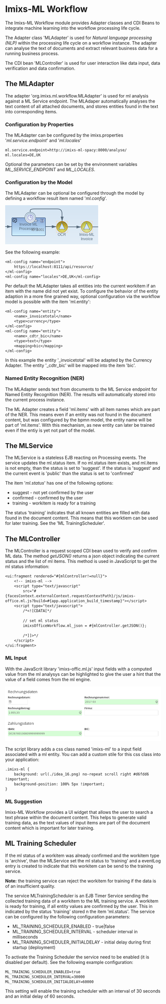 # Imixs-ML Workflow

The Imixs-ML Workflow module provides Adapter classes and CDI Beans to integrate machine learning into the workflow processing life cycle.

The Adapter class 'MLAdapter' is used for *Natural language processing (NLP)* within the processing life cycle on a workflow instance. The adapter can analyse the text of documents and extract relevant business data for a running business process. 

The CDI bean 'MLController' is used for user interaction like data input, data verification and data confirmation. 


## The MLAdapter

The adapter 'org.imixs.ml.workflow.MLAdapter' is used for ml analysis against a ML Service endpoint. The MLAdaper automatically analyses the text content of all attached documents, and stores entities found in the text into corresponding items.  

### Configuration by Properties

The MLAdapter can be configured by the imixs.properties  '*ml.service.endpoint*' and '*ml.locales*' 

	ml.service.endpoint=http://imixs-ml-spacy:8000/analyse/
	ml.locales=DE,UK

Optional the parameters can be set by the environment variables *ML_SERVICE_ENDPOINT* and *ML_LOCALES*.

### Configuration by the Model

The MLAdapter can be optional be configured through the model by defining a workflow result item named '*ml.config*'.

<img src="ml-model-configuration.png" />

See the following example:
    
	<ml-config name="endpoint">
	    https://localhost:8111/api/resource/
	</ml-config>
	<ml-config name="locales">DE,UK</ml-config>


Per default the MLAdapter takes all entities into the current workitem if an item with the name did not yet exist. 
To configure the behavior of the entity adaption in a more fine grained way, optional configuration via the workflow
 model is possible with the item 'ml.entity':

	<ml-config name="entity">
	    <name>_invoicetotal</name>
	    <type>currency</type>
	</ml-config>
	<ml-config name="entity">
	    <name>_cdtr_bic</name>
	    <type>text</type>
	    <mapping>bic</mapping>
	</ml-config>
	

In this example the entity '_invoicetotal' will be adapted by the Currency Adapter. 
The entity '_cdtr_bic' will be mapped into the item 'bic'.


### Named Entity Recognition (NER)

The MLAdapter sends text from documents to the ML Service endpoint for Named Entity Recognition (NER). The results will automatically stored into the current process instance. 

The ML Adapter creates a field 'ml.items' with all item names which are part of the NER.
This means even if an entity was not found in the document content, but was configured by the bpmn model, the entity name will
be part of 'ml.items'. With this mechanism, as new entity can later be trained even if the entiy is yet not part of the model.

## The MLService

The MLService is a stateless EJB reacting on Processing events. The service updates the  ml.status item. If no ml.status item
 exists, and ml.items is not empty, than the status is set to 'suggest'. If the status is 'suggest' and the current event is 'public' than the status is set to 'confirmed'
 
 The item '*ml.status*' has one of the following options:

 - suggest - not yet confirmed by the user
 - confirmed - confirmed by the user
 - training - workitem is ready for a training


The status 'training' indicates that all known entities are filled with data found in the document content. This means that this worktiem can be used for later training. See the 'ML TrainingScheduler'.




## The MLController

The MLController is a request scoped CDI bean used to verify and confirm ML data.
The method *getJSON()* returns a json object indicating the current status and the list of ml items.
This method is used in JavaScript to get the ml status information:

	<ui:fragment rendered="#{mlController!=null}">
		<!-- imixs-ml -->
		<script type="text/javascript"
			src="#{facesContext.externalContext.requestContextPath}/js/imixs-office.ml.js?build=#{app.application_build_timestamp}"></script>
		<script type="text/javascript">
			/*<![CDATA[*/
	
			// set ml status
			imixsOfficeWorkflow.ml_json = #{mlController.getJSON()};
	
			/*]]>*/
		</script>
	</ui:fragment>


   
### ML Input

With the JavaScrit library 'imixs-offic.ml.js' input fields with a computed value from the ml analysys can be highlighted to give the user a hint that the value of a field comes from the ml engine.

<img src="ml-input-suggest.png" />

The script library adds a css class named 'imixs-ml' to a input field associated with a ml entity. You can add a custom stile for this css class into your application:

	.imixs-ml {
		background: url(./idea_16.png) no-repeat scroll right #d6fdd6 !important;
		background-position: 100% 5px !important;
	} 

	
	
### ML Suggestion

Imixs-ML Workflow provides a UI widget that allows the user to search a text phrase within the document content. This helps to generate valid training data, as the text values of input items are part of the document content which is important for later training.


## ML Training Scheduler

If the ml status of a workitem was already confirmed and the workitem type is 'archive', than the MLService set the ml status to 'training' and a eventLog entry is created to indicate that this workitem can be send to the training service. 

**Note:** the training service can reject the workitem for training if the data is of an insufficient quality.


The service MLTrainingScheduler is an EJB Timer Service sending the collected training data of a workitem to the ML training service. A workitem is ready for training, if all entity values are confirmed by the user. This in indicated by the status 'training' stored n the item 'ml.status'. The service can be configured by the following configuration parameters:

 - ML_TRAINING_SCHEDULER_ENABLED - true|false
 - ML_TRAINING_SCHEDULER_INTERVAL - scheduler interval in milliseconds
 - ML_TRAINING_SCHEDULER_INITIALDELAY - initial delay during first startup (deployment) 
 
To activate the Training Scheduler the service need to be enabled (it is disabled per default). See the following example configuration:

	ML_TRAINING_SCHEDULER_ENABLED=true
	ML_TRAINING_SCHEDULER_INTERVAL=30000
	ML_TRAINING_SCHEDULER_INITIALDELAY=60000

This setting will enable the training scheduler with an interval of 30 seconds and an initial delay of 60 seconds. 
  